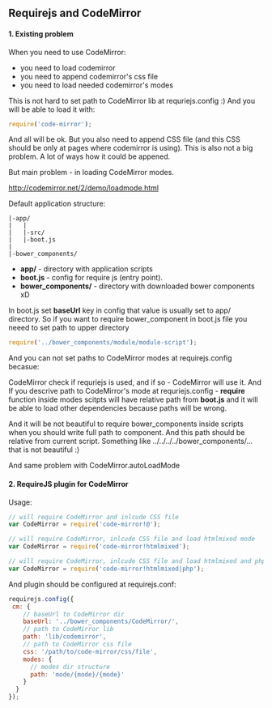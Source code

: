 ## Requirejs and CodeMirror

#### 1. Existing problem

When you need to use CodeMirror:

- you need to load codemirror
- you need to append codemirror's css file
- you need to load needed codemirror's modes

This is not hard to set path to CodeMirror lib at requriejs.config :) And you will be able to load it with:

```javascript
require('code-mirror');
```

And all will be ok. But you also need to append CSS file (and this CSS should be only at pages where codemirror is using). This is also not a big problem. A lot of ways how it could be appened.

But main problem - in loading CodeMirror modes.

http://codemirror.net/2/demo/loadmode.html

Default application structure:

    |-app/
    |   |
    |   |-src/
    |   |-boot.js
    |
    |-bower_components/


- **app/** - directory with application scripts
- **boot.js** - config for require js (entry point). 
- **bower_components/** - directory with downloaded bower components xD

In boot.js set **baseUrl** key in config that value is usually set to app/ directory.
So if you want to require bower_component in boot.js file you neeed to set path to upper directory

```javascript
require('../bower_components/module/module-script');
```

And you can not set paths to CodeMirror modes at requirejs.config becasue:

CodeMirror check if requriejs is used, and if so - CodeMirror will use it. And If you descrive path to CodeMirror's mode at requriejs.config -
**require** function inside modes scitpts will have relative path from **boot.js** and it will be able to load other dependencies because paths will be wrong.

And it will be not beautiful to require bower_components inside scripts when you should write full path to component. And this path should be relative from current script. Something like ../../../../bower_components/... that is not beautiful :)

And same problem with CodeMirror.autoLoadMode

#### 2. RequireJS plugin for CodeMirror

Usage:

```javascript
// will require CodeMirror and inlcude CSS file
var CodeMirror = require('code-mirror!@');

// will require CodeMirror, inlcude CSS file and load htmlmixed mode
var CodeMirror = require('code-mirror!htmlmixed');

// will require CodeMirror, inlcude CSS file and load htmlmixed and php modes
var CodeMirror = require('code-mirror!htmlmixed|php');
```

And plugin should be configured at requirejs.conf:

```javascript
requirejs.config({
 cm: {
 	// baseUrl to CodeMirror dir
    baseUrl: '../bower_components/CodeMirror/',
    // path to CodeMirror lib
    path: 'lib/codemirror',
    // path to CodeMirror css file
    css: '/path/to/code-mirror/css/file',
    modes: {
      // modes dir structure
      path: 'mode/{mode}/{mode}'
    }
  }
});
```

